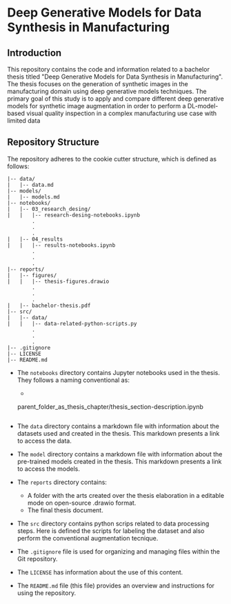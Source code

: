 # Deep Generative Models for Data Synthesis in Manufacturing

## Introduction

This repository contains the code and information related to a bachelor thesis titled "Deep Generative Models for Data Synthesis in Manufacturing". The thesis focuses on the generation of synthetic images in the manufacturing domain using deep generative models techniques. The primary goal of this study is to apply and compare different deep generative models for synthetic image augmentation in order to perform a DL-model-based visual quality inspection in a complex manufacturing use case with limited data

## Repository Structure

The repository adheres to the cookie cutter structure, which is defined as follows:

```
|-- data/
|   |-- data.md
|-- models/
|   |-- models.md
|-- notebooks/
|   |-- 03_research_desing/
|   |   |-- research-desing-notebooks.ipynb
        .
        .
        .
|   |-- 04_results
|   |   |-- results-notebooks.ipynb
        .
        .
        .
|-- reports/
|   |-- figures/
|   |   |-- thesis-figures.drawio
        .
        .
        .
|   |-- bachelor-thesis.pdf
|-- src/
|   |-- data/
|   |   |-- data-related-python-scripts.py
        .
        .
        .
|-- .gitignore
|-- LICENSE
|-- README.md
```

- The `notebooks` directory contains Jupyter notebooks used in the thesis. They follows a naming conventional as:

    * ```
    parent_folder_as_thesis_chapter/thesis_section-description.ipynb

    ```

- The `data` directory contains a markdown file with information about the datasets used and created in the thesis. This markdown presents a link to access the data.

- The `model` directory contains a markdown file with information about the pre-trained models created in the thesis. This markdown presents a link to access the models.

- The `reports` directory contains:
    * A folder with the arts created over the thesis elaboration in a editable mode on open-source .drawio format. 
    * The final thesis document.

- The `src` directory contains python scrips related to data processing steps. Here is defined the scripts for labeling the dataset and also perform the conventional augmentation tecnique.

- The `.gitignore` file is used for organizing and managing files within the Git repository.

- The `LICENSE` has information about the use of this content.

- The `README.md` file (this file) provides an overview and instructions for using the repository.
